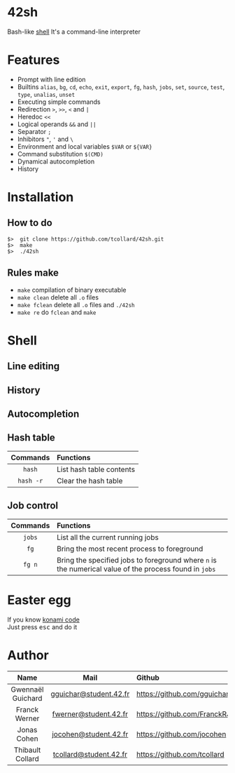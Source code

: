 # 42sh
Bash-like [shell](https://en.wikipedia.org/wiki/Unix_shell)
It's a command-line interpreter

# Features
  - Prompt with line edition
  - Builtins `alias`, `bg`, `cd`, `echo`, `exit`, `export`, `fg`, `hash`, `jobs`, `set`, `source`, `test`, `type`, `unalias`, `unset`
  - Executing simple commands
  - Redirection `>`, `>>`, `<` and `|`
  - Heredoc `<<`
  - Logical operands `&&` and `||`
  - Separator `;`
  - Inhibitors `"`, `'` and `\`
  - Environment and local variables `$VAR` or `${VAR}`
  - Command substitution `$(CMD)`
  - Dynamical autocompletion
  - History
  
# Installation
##  How to do
```
$>  git clone https://github.com/tcollard/42sh.git
$>  make
$>  ./42sh
```
## Rules make
  - `make` compilation of binary executable
  - `make clean` delete all `.o` files
  - `make fclean` delete all `.o` files and `./42sh`
  - `make re` do `fclean` and `make`

# Shell

## Line editing

## History

## Autocompletion

## Hash table
Commands|Functions|
:-:|:--
`hash`|List hash table contents
`hash -r`|Clear the hash table

## Job control
Commands|Functions|
:-:|:--
`jobs`|List all the current running jobs
`fg`|Bring the most recent process to foreground
`fg n`|Bring the specified jobs to foreground where `n` is the numerical value of the process found in `jobs`

# Easter egg
If you know [konami code](https://en.wikipedia.org/wiki/Konami_Code)\
Just press <kbd>esc</kbd> and do it

# Author
Name|Mail|Github
:-:|:-:|:--
Gwennaël Guichard|gguichar@student.42.fr|https://github.com/gguichard
Franck Werner|fwerner@student.42.fr|https://github.com/FranckRJ
Jonas Cohen|jocohen@student.42.fr|https://github.com/jocohen
Thibault Collard|tcollard@student.42.fr|https://github.com/tcollard
